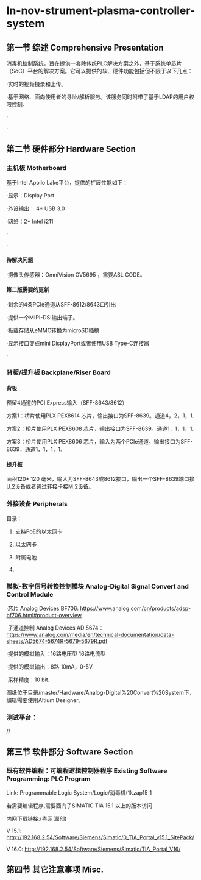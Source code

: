 # In-nov-strument-plasma-controller-system


## 第一节 综述 Comprehensive Presentation

消毒机控制系统，旨在提供一套除传统PLC解决方案之外，基于系统单芯片（SoC）平台的解决方案。它可以提供的软、硬件功能包括但不限于以下几点：

·实时的视频摄录和上传。

·基于网络、面向使用者的寻址/解析服务。该服务同时附带了基于LDAP的用户权限控制。

·

·


## 第二节 硬件部分 Hardware Section

### 主机板 Motherboard

基于Intel Apollo Lake平台，提供的扩展性能如下：

·显示：Display Port

·外设输出： 4* USB 3.0 

·网络：2* Intel i211

·

·

#### 待解决问题

·摄像头传感器：OmniVision OV5695 ，需要ASL CODE。

#### 第二版需要的更新

·剩余的4条PCIe通道从SFF-8612/8643口引出

·提供一个MIPI-DSI输出端子。

·板载存储从eMMC转换为microSD插槽

·显示接口变成mini DisplayPort或者使用USB Type-C连接器

·

### 背板/提升板 Backplane/Riser Board

#### 背板

预留4通道的PCI Express输入（SFF-8643/8612）

方案1：桥片使用PLX PEX8614 芯片，输出接口为SFF-8639。通道4，2，1，1.

方案2：桥片使用PLX PEX8608 芯片，输出接口为SFF-8639。通道1，1，1，1.

方案3：桥片使用PLX PEX8606 芯片，输入为两个PCIe通道。输出接口为SFF-8639，通道1，1，1，1.

#### 提升板

面积120* 120 毫米，输入为SFF-8643或8612接口，输出一个SFF-8639端口接U.2设备或者通过转接卡接M.2设备。

### 外接设备 Peripherals

目录：

1. 支持PoE的以太网卡

2. 以太网卡

3. 附属电池

4. 

### 模拟-数字信号转换控制模块 Analog-Digital Signal Convert and Control Module

·芯片 Analog Devices BF706: https://www.analog.com/cn/products/adsp-bf706.html#product-overview

·子通道控制 Analog Devices AD 5674：https://www.analog.com/media/en/technical-documentation/data-sheets/AD5674-5674R-5679-5679R.pdf

·提供的模拟输入：16路电压型 16路电流型

·提供的模拟输出：8路 10mA，0-5V.

·采样精度：10 bit.

图纸位于目录/master/Hardware/Analog-Digital%20Convert%20System下，编辑需要使用Altium Designer。


### 测试平台：

//



## 第三节 软件部分 Software Section

### 既有软件编程：可编程逻辑控制器程序 Existing Software Programming: PLC Program

Link: Programmable Logic System/Logic/消毒机(1).zap15_1

若需要编辑程序,需要西门子SIMATIC TIA 15.1 以上的版本访问

内网下载链接:(粤网 源创)

V 15.1: http://192.168.2.54/Software/Siemens/Simatic/0_TIA_Portal_v15.1_SitePack/

V 16.0: http://192.168.2.54/Software/Siemens/Simatic/TIA_Portal_V16/







## 第四节 其它注意事项 Misc.




